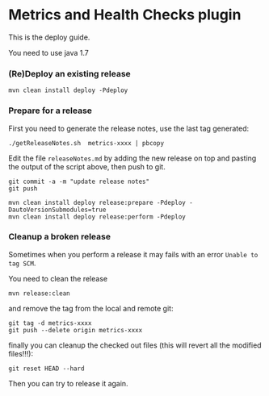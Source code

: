 Metrics and Health Checks plugin
================================

This is the deploy guide.

You need to use java 1.7

### (Re)Deploy an existing release

```
mvn clean install deploy -Pdeploy
```

### Prepare for a release

First you need to generate the release notes, use the last tag generated:

```
./getReleaseNotes.sh  metrics-xxxx | pbcopy
```

Edit the file `releaseNotes.md` by adding the new release on top and pasting the output of the script above,
then push to git.

```
git commit -a -m "update release notes"
git push
```

```
mvn clean install deploy release:prepare -Pdeploy -DautoVersionSubmodules=true
mvn clean install deploy release:perform -Pdeploy
```

### Cleanup a broken release

Sometimes when you perform a release it may fails with an error `Unable to tag SCM`.

You need to clean the release

```
mvn release:clean
```

and remove the tag from the local and remote git:

```
git tag -d metrics-xxxx
git push --delete origin metrics-xxxx
```

finally you can cleanup the checked out files (this will revert all the modified files!!!):

```
git reset HEAD --hard
```

Then you can try to release it again.

